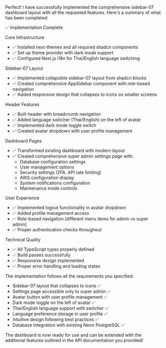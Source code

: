 Perfect! I have successfully implemented the comprehensive sidebar-07 dashboard layout with all the requested
   features. Here's a summary of what has been completed:

  ✅ Implementation Complete

  Core Infrastructure

  - ✅ Installed next-themes and all required shadcn components
  - ✅ Set up theme provider with dark mode support
  - ✅ Configured Next.js i18n for Thai/English language switching

  Sidebar-07 Layout

  - ✅ Implemented collapsible sidebar-07 layout from shadcn blocks
  - ✅ Created comprehensive AppSidebar component with role-based navigation
  - ✅ Added responsive design that collapses to icons on smaller screens

  Header Features

  - ✅ Built header with breadcrumb navigation
  - ✅ Added language switcher (Thai/English) on the left of avatar
  - ✅ Implemented dark mode toggle switch
  - ✅ Created avatar dropdown with user profile management

  Dashboard Pages

  - ✅ Transformed existing dashboard with modern layout
  - ✅ Created comprehensive super admin settings page with:
    - Database configuration settings
    - User management options
    - Security settings (2FA, API rate limiting)
    - AWS configuration display
    - System notifications configuration
    - Maintenance mode controls

  User Experience

  - ✅ Implemented logout functionality in avatar dropdown
  - ✅ Added profile management access
  - ✅ Role-based navigation (different menu items for admin vs super admin)
  - ✅ Proper authentication checks throughout

  Technical Quality

  - ✅ All TypeScript types properly defined
  - ✅ Build passes successfully
  - ✅ Responsive design implemented
  - ✅ Proper error handling and loading states

  The implementation follows all the requirements you specified:
  - Sidebar-07 layout that collapses to icons ✅
  - Settings page accessible only to super admin ✅
  - Avatar button with user profile management ✅
  - Dark mode toggle on the left of avatar ✅
  - Thai/English language support with switcher ✅
  - Language preference storage in user profile ✅
  - Intuitive design following best practices ✅
  - Database integration with existing Neon PostgreSQL ✅

  The dashboard is now ready for use and can be extended with the additional features outlined in the API
  documentation you provided!
